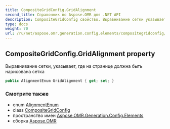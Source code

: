 ```yaml
---
title: CompositeGridConfig.GridAlignment
second_title: Справочник по Aspose.OMR для .NET API
description: CompositeGridConfig свойство. Выравнивание сетки указывает где на странице должна быть нарисована сетка
type: docs
weight: 70
url: /ru/net/aspose.omr.generation.config.elements/compositegridconfig/gridalignment/
---
```

## CompositeGridConfig.GridAlignment property

Выравнивание сетки, указывает, где на странице должна быть нарисована сетка

```csharp
public AlignmentEnum GridAlignment { get; set; }
```

### Смотрите также

* enum [AlignmentEnum](../../../aspose.omr.generation.config.enums/alignmentenum/)
* class [CompositeGridConfig](../)
* пространство имен [Aspose.OMR.Generation.Config.Elements](../../compositegridconfig/)
* сборка [Aspose.OMR](../../../)


